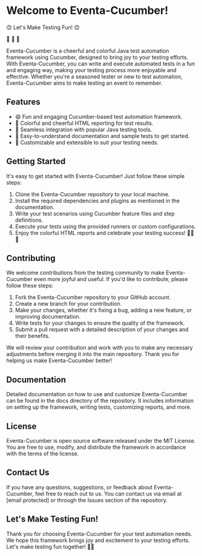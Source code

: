 <!DOCTYPE html>
<html>
<body>
    <h1>Welcome to Eventa-Cucumber!</h1>
    <p class="smile">😊 Let's Make Testing Fun! 😊</p>
    <div class="emoji">
        <span>&#x1F389;</span>
        <span>&#x1F381;</span>
        <span>&#x1F388;</span>
    </div>
    <p>
        Eventa-Cucumber is a cheerful and colorful Java test automation framework using Cucumber, designed to bring joy to your testing efforts.
        With Eventa-Cucumber, you can write and execute automated tests in a fun and engaging way, making your testing process more enjoyable and effective.
        Whether you're a seasoned tester or new to test automation, Eventa-Cucumber aims to make testing an event to remember.
    </p>
    <h2>Features</h2>
    <ul>
        <li>😄 Fun and engaging Cucumber-based test automation framework.</li>
        <li>🎉 Colorful and cheerful HTML reporting for test results.</li>
        <li>🔌 Seamless integration with popular Java testing tools.</li>
        <li>📝 Easy-to-understand documentation and sample tests to get started.</li>
        <li>🎨 Customizable and extensible to suit your testing needs.</li>
    </ul>
    <h2>Getting Started</h2>
    <p>
        It's easy to get started with Eventa-Cucumber! Just follow these simple steps:
    </p>
    <ol>
        <li>Clone the Eventa-Cucumber repository to your local machine.</li>
        <li>Install the required dependencies and plugins as mentioned in the documentation.</li>
        <li>Write your test scenarios using Cucumber feature files and step definitions.</li>
        <li>Execute your tests using the provided runners or custom configurations.</li>
        <li>Enjoy the colorful HTML reports and celebrate your testing success! 🎉🎉🎉</li>
    </ol>
    <h2>Contributing</h2>
    <p>
        We welcome contributions from the testing community to make Eventa-Cucumber even more joyful and useful. If you'd like to contribute, please follow these steps:
    </p>
    <ol>
        <li>Fork the Eventa-Cucumber repository to your GitHub account.</li>
<li>Create a new branch for your contribution.</li>
<li>Make your changes, whether it's fixing a bug, adding a new feature, or improving documentation.</li>
<li>Write tests for your changes to ensure the quality of the framework.</li>
<li>Submit a pull request with a detailed description of your changes and their benefits.</li>
</ol>
<p>
We will review your contribution and work with you to make any necessary adjustments before merging it into the main repository. Thank you for helping us make Eventa-Cucumber better!
</p>
<h2>Documentation</h2>
<p>
Detailed documentation on how to use and customize Eventa-Cucumber can be found in the docs directory of the repository. It includes information on setting up the framework, writing tests, customizing reports, and more.
</p>
<h2>License</h2>
<p>
Eventa-Cucumber is open source software released under the MIT License. You are free to use, modify, and distribute the framework in accordance with the terms of the license.
</p>
<h2>Contact Us</h2>
<p>
If you have any questions, suggestions, or feedback about Eventa-Cucumber, feel free to reach out to us. You can contact us via email at [email protected] or through the Issues section of the repository.
</p>
<h2>Let's Make Testing Fun!</h2>
<p>
Thank you for choosing Eventa-Cucumber for your test automation needs. We hope this framework brings joy and excitement to your testing efforts. Let's make testing fun together! 🎉😊
</p>

</body>
</html>
